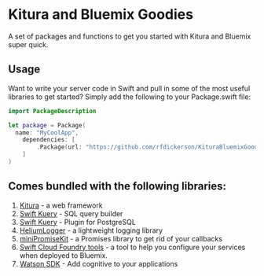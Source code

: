 # Kitura and Bluemix Goodies

A set of packages and functions to get you started with Kitura and Bluemix super quick.

## Usage

Want to write your server code in Swift and pull in some of the most useful libraries to get started? Simply add the following to your Package.swift file:

```swift
import PackageDescription

let package = Package(
  name: "MyCoolApp",
	dependencies: [
		.Package(url: "https://github.com/rfdickerson/KituraBluemixGoodies",      majorVersion: 0, minor: 0),
	]
)
```

## Comes bundled with the following libraries:

1. [Kitura](http://www.kitura.io/) - a web framework
2. [Swift Kuery](https://github.com/IBM-Swift/Swift-Kuery) - SQL query builder
3. [Swift Kuery](https://github.com/IBM-Swift/Swift-Kuery-Postgres) - Plugin for PostgreSQL
4. [HeliumLogger](https://github.com/IBM-Swift/heliumlogger) - a lightweight logging library
5. [miniPromiseKit](https://github.com/davidungar/miniPromiseKit) - a Promises library to get rid of your callbacks
6. [Swift Cloud Foundry tools](https://github.com/IBM-Swift/Swift-cfenv.git) - a tool to help you configure your services when deployed to Bluemix.
7. [Watson SDK](https://github.com/watson-developer-cloud/ios-sdk) - Add cognitive to your applications

